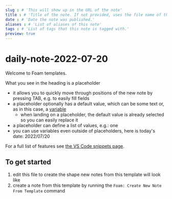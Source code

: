 ```yaml
---
slug : # 'This will show up in the URL of the note'
title : # 'Title of the note. If not provided, uses the file name of the note'
date : # 'Date the note was published.'
aliases : # 'List of aliases of this note'
tags : # 'List of tags that this note is tagged with.'
preview: true
---
```


# daily-note-2022-07-20

Welcome to Foam templates.

What you see in the heading is a placeholder
- it allows you to quickly move through positions of the new note by pressing TAB, e.g. to easily fill fields
- a placeholder optionally has a default value, which can be some text or, as in this case, a [variable](https://code.visualstudio.com/docs/editor/userdefinedsnippets#_variables)
  - when landing on a placeholder, the default value is already selected so you can easily replace it
- a placeholder can define a list of values, e.g.: one
- you can use variables even outside of placeholders, here is today's date: 2022/07/20

For a full list of features see [the VS Code snippets page](https://code.visualstudio.com/docs/editor/userdefinedsnippets#_snippet-syntax).

## To get started

1. edit this file to create the shape new notes from this template will look like
2. create a note from this template by running the `Foam: Create New Note From Template` command
